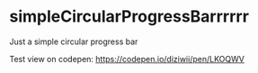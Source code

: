 # simpleCircularProgressBarrrrrr
Just a simple circular progress bar

Test view on codepen: https://codepen.io/diziwii/pen/LKOQWV
